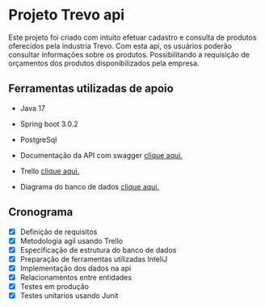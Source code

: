 # Projeto Trevo api
Este projeto foi criado com intuito efetuar cadastro e consulta de produtos oferecidos pela industria Trevo. Com esta api, os usuários poderão consultar informações sobre os produtos.
Possibilitando a requisição de orçamentos dos produtos disponibilizados pela empresa. 

## Ferramentas utilizadas de apoio
- Java 17
- Spring boot 3.0.2
- PostgreSql


- Documentação da API com swagger [clique aqui.](http://localhost:8080/swagger-ui/index.html)
- Trello [clique aqui.](https://trello.com/b/0Pf03pNd/backend-1)
- Diagrama do banco de dados [clique aqui.](https://github.com/KaiqueQueiros/trevo_agro/blob/master/src/main/Documentos/MER.png)


## Cronograma

- [x] Definição de requisitos 
- [x] Metodologia agil usando Trello
- [x] Especificação de estrutura do banco de dados
- [x] Preparação de ferramentas utilizadas InteliJ
- [x] Implementação dos dados na api
- [x] Relacionamentos entre entidades
- [x] Testes em produção
- [x] Testes unitarios usando Junit
